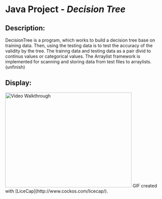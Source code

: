 # Java Project - *Decision Tree*

## Description:
DecisionTree is a program, which works to build a decision tree base on training data.  Then, using the testing data is to test the accuracy of the validity by the tree.  The trainng data and testing data as a pair divid to continus values or categorical values.  The Arraylist framework is implemented for scanning and storing data from test files to arraylists.  (unfinish)

## Display:

<img src='' width="400" height="300" title='Video Walkthrough' width='' alt='Video Walkthrough' />
GIF created with [LiceCap](http://www.cockos.com/licecap/).
